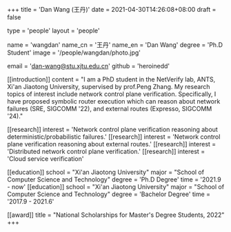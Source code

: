 +++
title = 'Dan Wang (王丹)'
date = 2021-04-30T14:26:08+08:00
draft = false

type = 'people'
layout = 'people'

name = 'wangdan'
name_cn = '王丹'
name_en = 'Dan Wang'
degree = 'Ph.D Student'
image = '/people/wangdan/photo.jpg'

email = 'dan-wang@stu.xjtu.edu.cn'
github = 'heroinedd'

[[introduction]]
    content = "I am a PhD student in the NetVerify lab, ANTS, Xi'an Jiaotong University, supervised by prof.Peng Zhang. My research topics of interest include network control plane verification. Specifically, I have proposed symbolic router execution which can reason about network failures (SRE, SIGCOMM '22), and external routes (Expresso, SIGCOMM '24)."

[[research]]
    interest = 'Network control plane verification reasoning about deterministic/probabilistic failures.'
[[research]]
    interest = 'Network control plane verification reasoning about external routes.'
[[research]]
    interest = 'Distributed network control plane verification.'
[[research]]
    interest = 'Cloud service verification'

[[education]]
    school = "Xi'an Jiaotong University"
    major = "School of Computer Science and Technology"
    degree = 'Ph.D Degree'
    time = '2021.9 - now'
[[education]]
    school = "Xi'an Jiaotong University"
    major = "School of Computer Science and Technology"
    degree = 'Bachelor Degree'
    time = '2017.9 - 2021.6'

[[award]]
    title = "National Scholarships for Master's Degree Students, 2022"
+++
